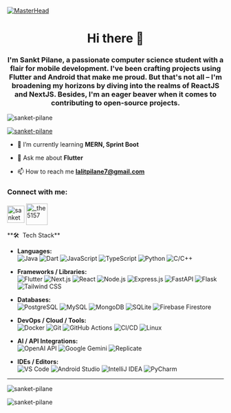 [![MasterHead](https://firebasestorage.googleapis.com/v0/b/flexi-coding.appspot.com/o/dempgi7-520f8d5f-63d4-4453-8822-dbc149ae27f8.gif?alt=media&token=91c0c7b2-93c3-4029-b011-1a8703c5730d)](https://rishavchanda.io)
## <h1 align="center"> Hi there 👋</h1>
<h3 align="center">I'm Sankt Pilane, a passionate computer science student with a flair for mobile development. I've been crafting projects using Flutter and Android that make me proud. But that's not all – I'm broadening my horizons by diving into the realms of ReactJS and NextJS. Besides, I'm an eager beaver when it comes to contributing to open-source projects.</h3>

<p align="left"> <img src="https://komarev.com/ghpvc/?username=sanket-pilane&label=Profile%20views&color=0e75b6&style=flat" alt="sanket-pilane" /> </p>

<p align="left"> <a href="https://github.com/ryo-ma/github-profile-trophy"><img src="https://github-profile-trophy.vercel.app/?username=sanket-pilane" alt="sanket-pilane" /></a> </p>


- 🌱 I’m currently learning **MERN, Sprint Boot**

- 💬 Ask me about **Flutter**

- 📫 How to reach me **lalitpilane7@gmail.com**

<h3 align="left">Connect with me:</h3>
<p align="left">
<a href="https://www.linkedin.com/in/sanket-pilane-5756402b5/" target="blank"><img align="center" src="https://cdn-icons-png.flaticon.com/256/174/174857.png" alt="sanket pilane" height="40" width="40" /></a>
<a href="https://instagram.com/_the5157" target="blank"><img align="center" src="https://img.freepik.com/free-vector/instagram-icon_1057-2227.jpg?w=360" alt="_the5157" height="50" width="50" /></a>
</p>
**🛠 &nbsp;Tech Stack**

- **Languages:** &nbsp;  
  ![Java](https://img.shields.io/badge/-Java-333333?style=flat&logo=openjdk&logoColor=white)
  ![Dart](https://img.shields.io/badge/-Dart-333333?style=flat&logo=Dart&logoColor=0175C2)
  ![JavaScript](https://img.shields.io/badge/-JavaScript-333333?style=flat&logo=javascript)
  ![TypeScript](https://img.shields.io/badge/-TypeScript-333333?style=flat&logo=typescript)
  ![Python](https://img.shields.io/badge/-Python-333333?style=flat&logo=python)
  ![C/C++](https://img.shields.io/badge/-C/C++-333333?style=flat&logo=cplusplus)

- **Frameworks / Libraries:** &nbsp;  
  ![Flutter](https://img.shields.io/badge/-Flutter-333333?style=flat&logo=flutter)
  ![Next.js](https://img.shields.io/badge/-Next.js-333333?style=flat&logo=next.js)
  ![React](https://img.shields.io/badge/-React-333333?style=flat&logo=react)
  ![Node.js](https://img.shields.io/badge/-Node.js-333333?style=flat&logo=node.js)
  ![Express.js](https://img.shields.io/badge/-Express.js-333333?style=flat&logo=express)
  ![FastAPI](https://img.shields.io/badge/-FastAPI-333333?style=flat&logo=fastapi)
  ![Flask](https://img.shields.io/badge/-Flask-333333?style=flat&logo=flask)
  ![Tailwind CSS](https://img.shields.io/badge/-Tailwind%20CSS-333333?style=flat&logo=tailwind-css)

- **Databases:** &nbsp;  
  ![PostgreSQL](https://img.shields.io/badge/-PostgreSQL-333333?style=flat&logo=postgresql)
  ![MySQL](https://img.shields.io/badge/-MySQL-333333?style=flat&logo=mysql)
  ![MongoDB](https://img.shields.io/badge/-MongoDB-333333?style=flat&logo=mongodb)
  ![SQLite](https://img.shields.io/badge/-SQLite-333333?style=flat&logo=sqlite)
  ![Firebase Firestore](https://img.shields.io/badge/-Firebase%20Firestore-333333?style=flat&logo=firebase)

- **DevOps / Cloud / Tools:** &nbsp;  
  ![Docker](https://img.shields.io/badge/-Docker-333333?style=flat&logo=docker)
  ![Git](https://img.shields.io/badge/-Git-333333?style=flat&logo=git)
  ![GitHub Actions](https://img.shields.io/badge/-GitHub%20Actions-333333?style=flat&logo=github-actions)
  ![CI/CD](https://img.shields.io/badge/-CI/CD-333333?style=flat&logo=github)
  ![Linux](https://img.shields.io/badge/-Linux-333333?style=flat&logo=linux)

- **AI / API Integrations:** &nbsp;  
  ![OpenAI API](https://img.shields.io/badge/-OpenAI%20API-333333?style=flat&logo=openai)
  ![Google Gemini](https://img.shields.io/badge/-Gemini%20API-333333?style=flat&logo=google)
  ![Replicate](https://img.shields.io/badge/-Replicate%20API-333333?style=flat&logo=cloudflare)

- **IDEs / Editors:** &nbsp;  
  ![VS Code](https://img.shields.io/badge/-VS%20Code-333333?style=flat&logo=visual-studio-code)
  ![Android Studio](https://img.shields.io/badge/-Android%20Studio-333333?style=flat&logo=android-studio)
  ![IntelliJ IDEA](https://img.shields.io/badge/-IntelliJ%20IDEA-333333?style=flat&logo=intellij-idea)
  ![PyCharm](https://img.shields.io/badge/-PyCharm-333333?style=flat&logo=pycharm)

***

<p><img align="center" src="https://github-readme-stats.vercel.app/api/top-langs?username=sanket-pilane&show_icons=true&locale=en&layout=compact" alt="sanket-pilane" /></p>

<p><img align="center" src="https://github-readme-streak-stats.herokuapp.com/?user=sanket-pilane&" alt="sanket-pilane" /></p>
